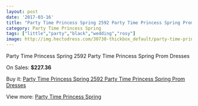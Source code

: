 ```yaml
---
layout: post
date: '2017-03-16'
title: "Party Time Princess Spring 2592 Party Time Princess Spring Prom Dresses"
category: Party Time Princess Spring
tags: ["little","party","black","wedding","rosy"]
image: http://img.hectodress.com/30730-thickbox_default/party-time-princess-spring-2592-party-time-princess-spring-prom-dresses.jpg
---
```

Party Time Princess Spring 2592 Party Time Princess Spring Prom Dresses

On Sales: **$227.36**
<a href="https://www.hectodress.com/party-time-princess-spring/14129-party-time-princess-spring-2592-party-time-princess-spring-prom-dresses.html"><amp-img layout="responsive" width="600" height="600" src="//img.hectodress.com/30730-thickbox_default/party-time-princess-spring-2592-party-time-princess-spring-prom-dresses.jpg" alt="Party Time Princess Spring 2592 Party Time Princess Spring Prom Dresses 0" /></a>
<a href="https://www.hectodress.com/party-time-princess-spring/14129-party-time-princess-spring-2592-party-time-princess-spring-prom-dresses.html"><amp-img layout="responsive" width="600" height="600" src="//img.hectodress.com/30731-thickbox_default/party-time-princess-spring-2592-party-time-princess-spring-prom-dresses.jpg" alt="Party Time Princess Spring 2592 Party Time Princess Spring Prom Dresses 1" /></a>

Buy it: [Party Time Princess Spring 2592 Party Time Princess Spring Prom Dresses](https://www.hectodress.com/party-time-princess-spring/14129-party-time-princess-spring-2592-party-time-princess-spring-prom-dresses.html "Party Time Princess Spring 2592 Party Time Princess Spring Prom Dresses")

View more: [Party Time Princess Spring](https://www.hectodress.com/244-party-time-princess-spring "Party Time Princess Spring")